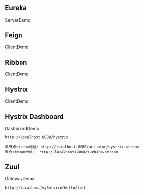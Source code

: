 ## Eureka
ServerDemo

## Feign
ClientDemo

## Ribbon
ClientDemo

## Hystrix
ClientDemo

## Hystrix Dashboard
DashboardDemo
```
http://localhost:8088/hystrix

单节点stream地址: http://localhost:8080/actuator/hystrix.stream
聚合stream地址:  http://localhost:8088/turbine.stream

```
## Zuul
GatewayDemo
```
http://localhost/myService/hello/test
```


